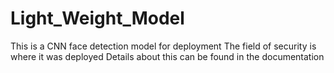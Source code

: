 # Light_Weight_Model
This is a CNN face detection model for deployment 
The field of security is where it was deployed 
Details about this can be found in the documentation

